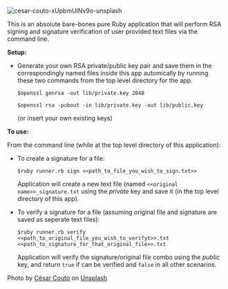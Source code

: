 ![cesar-couto-xUpbmUINv9o-unsplash](https://user-images.githubusercontent.com/87627363/196723379-66f5cdd9-bbb8-4eb0-b0aa-5620ecc4317d.jpg)

This is an absolute bare-bones pure Ruby application that will perform RSA signing and signature verification of user provided text files via the command line. 

**Setup:**

* Generate your own RSA private/public key pair and save them in the correspondingly named files inside this app automically by running these two commands from the top level directory for the app.

  `$openssl genrsa -out lib/private.key 2048`
  
  `$openssl rsa -pubout -in lib/private.key -out lib/public.key`

  (or insert your own existing keys)

**To use:**

From the command line
(while at the top level directory of this application):

* To create a signature for a file:

  `$ruby runner.rb sign <<path_to_file_you_wish_to_sign.txt>>`

  Application will create a new text file (named `<<original name>>_signature.txt` using the _private_ key and save it (in the top level directory of this app).

* To verify a signature for a file (assuming original file and signature are saved as seperate text files):

  `$ruby runner.rb verify <<path_to_original_file_you_wish_to_verifyt>>.txt <<path_to_signature_for_that_original_file>>.txt`

  Application will verify the signature/original file combo using the _public_ key, and return `true` if can be verified and `false` in all other scenarios.


Photo by <a href="https://unsplash.com/@xcrap?utm_source=unsplash&utm_medium=referral&utm_content=creditCopyText">César Couto</a> on <a href="https://unsplash.com/s/photos/drops?utm_source=unsplash&utm_medium=referral&utm_content=creditCopyText">Unsplash</a>
  
